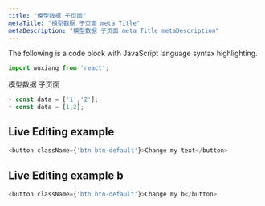 ```yaml
---
title: "模型数据 子页面"
metaTitle: "模型数据 子页面 meta Title"
metaDescription: "模型数据 子页面 meta Title metaDescription"
---
```


The following is a code block with JavaScript language syntax highlighting.

```javascript
import wuxiang from 'react';
```

模型数据 子页面

```javascript
- const data = ['1','2'];
+ const data = [1,2];
```

## Live Editing example

```javascript react-live=true
<button className={'btn btn-default'}>Change my text</button>
```

## Live Editing example b

```javascript react-live=true
<button className={'btn btn-default'}>Change my b</button>
```
